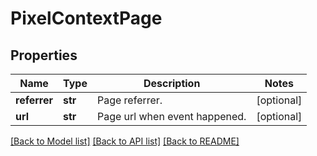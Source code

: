 # PixelContextPage

## Properties
Name | Type | Description | Notes
------------ | ------------- | ------------- | -------------
**referrer** | **str** | Page referrer. | [optional] 
**url** | **str** | Page url when event happened. | [optional] 

[[Back to Model list]](../README.md#documentation-for-models) [[Back to API list]](../README.md#documentation-for-api-endpoints) [[Back to README]](../README.md)


